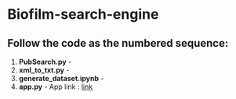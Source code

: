 # Biofilm-search-engine
## Follow the code as the numbered sequence: 

1.  **PubSearch.py** - 
2.  **xml_to_txt.py** - 
3.  **generate_dataset.ipynb** -
4.  **app.py** -
App link : [link](https://biofilm-search.streamlit.app/)
